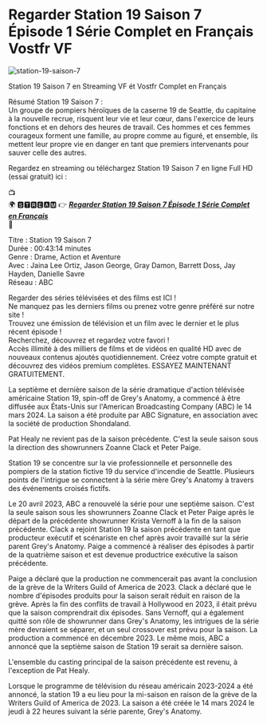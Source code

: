 # Regarder Station 19 Saison 7 Épisode 1 Série Complet en Français Vostfr VF

![station-19-saison-7](https://github.com/station-19-saison-7-serie-complete/.github/assets/163599837/daa5ff94-8564-4724-ad16-f02d9cb238f4)


Station 19 Saison 7 en Streaming VF ét Vostfr Complet en Français

Résumé Station 19 Saison 7 :<br/>
Un groupe de pompiers héroïques de la caserne 19 de Seattle, du capitaine à la nouvelle recrue, risquent leur vie et leur cœur, dans l'exercice de leurs fonctions et en dehors des heures de travail. Ces hommes et ces femmes courageux forment une famille, au propre comme au figuré, et ensemble, ils mettent leur propre vie en danger en tant que premiers intervenants pour sauver celle des autres.

Regardez en streaming ou téléchargez Station 19 Saison 7 en ligne Full HD (essai gratuit) ici :

📺<br/>
🌍 🆂🆃🆁🅴🅰🅼 👉   ***[Regarder Station 19 Saison 7 Épisode 1 Série Complet en Français](https://cutt.ly/qw2msp9q)***<br/>
📱<br/>

Titre : Station 19 Saison 7<br/>
Durée : 00:43:14 minutes<br/>
Genre : Drame, Action et Aventure<br/>
Avec : Jaina Lee Ortiz, Jason George, Gray Damon, Barrett Doss, Jay Hayden, Danielle Savre<br/>
Réseau : ABC<br/>

Regarder des séries télévisées et des films est ICI !<br/>
Ne manquez pas les derniers films ou prenez votre genre préféré sur notre site !<br/>
Trouvez une émission de télévision et un film avec le dernier et le plus récent épisode !<br/>
Recherchez, découvrez et regardez votre favori !<br/>
Accès illimité à des milliers de films et de vidéos en qualité HD avec de nouveaux contenus ajoutés quotidiennement. Créez votre compte gratuit et découvrez des vidéos premium complètes. ESSAYEZ MAINTENANT GRATUITEMENT.<br/>

La septième et dernière saison de la série dramatique d'action télévisée américaine Station 19, spin-off de Grey's Anatomy, a commencé à être diffusée aux États-Unis sur l'American Broadcasting Company (ABC) le 14 mars 2024. La saison a été produite par ABC Signature, en association avec la société de production Shondaland.

Pat Healy ne revient pas de la saison précédente. C'est la seule saison sous la direction des showrunners Zoanne Clack et Peter Paige.

Station 19 se concentre sur la vie professionnelle et personnelle des pompiers de la station fictive 19 du service d'incendie de Seattle. Plusieurs points de l'intrigue se connectent à la série mère Grey's Anatomy à travers des événements croisés fictifs.

Le 20 avril 2023, ABC a renouvelé la série pour une septième saison. C'est la seule saison sous les showrunners Zoanne Clack et Peter Paige après le départ de la précédente showrunner Krista Vernoff à la fin de la saison précédente. Clack a rejoint Station 19 la saison précédente en tant que producteur exécutif et scénariste en chef après avoir travaillé sur la série parent Grey's Anatomy. Paige a commencé à réaliser des épisodes à partir de la quatrième saison et est devenue productrice exécutive la saison précédente.

Paige a déclaré que la production ne commencerait pas avant la conclusion de la grève de la Writers Guild of America de 2023. Clack a déclaré que le nombre d'épisodes produits pour la saison serait réduit en raison de la grève. Après la fin des conflits de travail à Hollywood en 2023, il était prévu que la saison comprendrait dix épisodes. Sans Vernoff, qui a également quitté son rôle de showrunner dans Grey's Anatomy, les intrigues de la série mère devraient se séparer, et un seul crossover est prévu pour la saison. La production a commencé en décembre 2023. Le même mois, ABC a annoncé que la septième saison de Station 19 serait sa dernière saison.

L'ensemble du casting principal de la saison précédente est revenu, à l'exception de Pat Healy.

Lorsque le programme de télévision du réseau américain 2023-2024 a été annoncé, la station 19 a eu lieu pour la mi-saison en raison de la grève de la Writers Guild of America de 2023. La saison a été créée le 14 mars 2024 le jeudi à 22 heures suivant la série parente, Grey's Anatomy.
